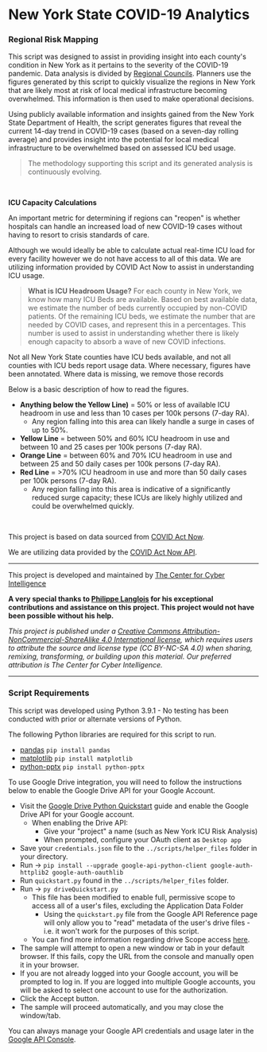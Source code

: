 # New York State COVID-19 Analytics
### Regional Risk Mapping

This script was designed to assist in providing insight into each county's condition in New York as it pertains to the severity of the COVID-19 pandemic. Data analysis is divided by [Regional Councils](https://regionalcouncils.ny.gov/). Planners use the figures generated by this script to quickly visualize the regions in New York that are likely most at risk of local medical infrastructure becoming overwhelmed. This information is then used to make operational decisions.

Using publicly available information and insights gained from the New York State Department of Health, the script generates figures that reveal the current 14-day trend in COVID-19 cases (based on a seven-day rolling average) and provides insight into the potential for local medical infrastructure to be overwhelmed based on assessed ICU bed usage.

> The methodology supporting this script and its generated analysis is continuously evolving.

<br>

**ICU Capacity Calculations**

An important metric for determining if regions can "reopen" is whether hospitals can handle an increased load of new COVID-19 cases without having to resort to crisis standards of care. 

Although we would ideally be able to calculate actual real-time ICU load for every facility however we do not have access to all of this data. We are utilizing information provided by COVID Act Now to assist in understanding ICU usage.

> **What is ICU Headroom Usage?** For each county in New York, we know how many ICU Beds are available. Based on best available data, we estimate the number of beds currently occupied by non-COVID patients. Of the remaining ICU beds, we estimate the number that are needed by COVID cases, and represent this in a percentages. This number is used to assist in understanding whether there is likely enough capacity to absorb a wave of new COVID infections.

Not all New York State counties have ICU beds available, and not all counties with ICU beds report usage data. Where necessary, figures have been annotated. Where data is missing, we remove those records

Below is a basic description of how to read the figures.

* **Anything below the Yellow Line)** = 50% or less of available ICU headroom in use and less than 10 cases per 100k persons (7-day RA).
  * Any region falling into this area can likely handle a surge in cases of up to 50%.
* **Yellow Line** = between 50% and 60% ICU headroom in use and between 10 and 25 cases per 100k persons (7-day RA).
* **Orange Line** = between 60% and 70% ICU headroom in use and between 25 and 50 daily cases per 100k persons (7-day RA).
* **Red Line** = >70% ICU headroom in use and more than 50 daily cases per 100k persons (7-day RA).
  * Any region falling into this area is indicative of a significantly reduced surge capacity; these ICUs are likely highly utilized and could be overwhelmed quickly.

<br>

This project is based on data sourced from [COVID Act Now](https://www.covidactnow.org/).

We are utilizing data provided by the [COVID Act Now API](https://apidocs.covidactnow.org/).

---
This project is developed and maintained by [The Center for Cyber Intelligence](https://https://centerforcyberintelligence.org/)

**A very special thanks to [Philippe Langlois](https://www.linkedin.com/in/infosec-philippe-langlois/) for his exceptional contributions and assistance on this project. This project would not have been possible without his help.**

*This project is published under a [Creative Commons Attribution-NonCommercial-ShareAlike 4.0 International license](https://creativecommons.org/licenses/by-nc-sa/4.0/), which requires users to attribute the source and license type (CC BY-NC-SA 4.0) when sharing, remixing, transforming, or building upon this material. Our preferred attribution is The Center for Cyber Intelligence.*

<hr>

### Script Requirements
This script was developed using Python 3.9.1 - No testing has been conducted with prior or alternate versions of Python.

The following Python libraries are required for this script to run. 
* [pandas](https://pandas.pydata.org/)
  ```pip install pandas```
* [matplotlib](https://matplotlib.org/)
  ```pip install matplotlib```
* [python-pptx](https://python-pptx.readthedocs.io/en/latest/)
  ```pip install python-pptx```
  
To use Google Drive integration, you will need to follow the instructions below to enable the Google Drive API for your Google Account.

* Visit the [Google Drive Python Quickstart](https://developers.google.com/drive/api/v3/quickstart/python) guide and enable the Google Drive API for your Google account.
  * When enabling the Drive API:
    * Give your "project" a name (such as New York ICU Risk Analysis)
    * When prompted, configure your OAuth client as ```Desktop app``` 
* Save your ```credentials.json``` file to the ```../scripts/helper_files``` folder in your directory.
* Run -> ```pip install --upgrade google-api-python-client google-auth-httplib2 google-auth-oauthlib```
* Run ```quickstart.py``` found in the ```../scripts/helper_files``` folder.
* Run -> ```py driveQuickstart.py```
    * This file has been modified to enable full, permissive scope to access all of a user's files, excluding the Application Data Folder
      * Using the ```quickstart.py``` file from the Google API Reference page will only allow you to "read" metadata of the user's drive files - i.e. it won't work for the purposes of this script.
    * You can find more information regarding drive Scope access [here](https://developers.google.com/drive/api/v3/about-auth).
* The sample will attempt to open a new window or tab in your default browser. If this fails, copy the URL from the console and manually open it in your browser.
* If you are not already logged into your Google account, you will be prompted to log in. If you are logged into multiple Google accounts, you will be asked to select one account to use for the authorization.
* Click the Accept button.
* The sample will proceed automatically, and you may close the window/tab.

You can always manage your Google API credentials and usage later in the [Google API Console](https://console.developers.google.com/apis/dashboard).
